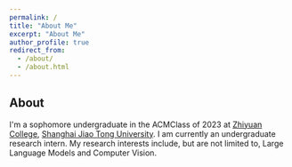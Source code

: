 ```yaml
---
permalink: /
title: "About Me"
excerpt: "About Me"
author_profile: true
redirect_from: 
  - /about/
  - /about.html
---
```



## About

I'm a sophomore undergraduate in the ACMClass of 2023 at [Zhiyuan College](https://en.zhiyuan.sjtu.edu.cn/), [Shanghai Jiao Tong University](https://en.sjtu.edu.cn/). I am currently an undergraduate research intern. My research interests include, but are not limited to, Large Language Models and Computer Vision.
